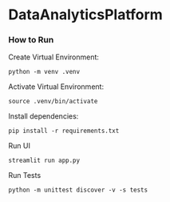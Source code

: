 # DataAnalyticsPlatform

### How to Run

Create Virtual Environment:

```
python -m venv .venv
```

Activate Virtual Environment:

```
source .venv/bin/activate
```

Install dependencies:

```
pip install -r requirements.txt
```

Run UI

```
streamlit run app.py
```

Run Tests

```
python -m unittest discover -v -s tests
```
